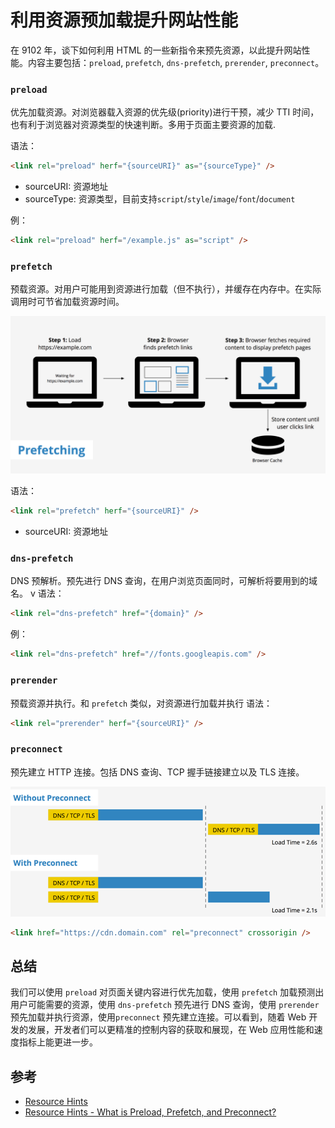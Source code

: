 # 利用资源预加载提升网站性能

在 9102 年，谈下如何利用 HTML 的一些新指令来预先资源，以此提升网站性能。内容主要包括：`preload`, `prefetch`, `dns-prefetch`, `prerender`, `preconnect`。

### `preload`

优先加载资源。对浏览器载入资源的优先级(priority)进行干预，减少 TTI 时间，也有利于浏览器对资源类型的快速判断。多用于页面主要资源的加载.

语法：

```html
<link rel="preload" herf="{sourceURI}" as="{sourceType}" />
```

- sourceURI: 资源地址
- sourceType: 资源类型，目前支持`script`/`style`/`image`/`font`/`document`

例：

```html
<link rel="preload" herf="/example.js" as="script" />
```

### `prefetch`

预载资源。对用户可能用到资源进行加载（但不执行），并缓存在内存中。在实际调用时可节省加载资源时间。

![Prefetch resource](./img/prefetching.png)

语法：

```html
<link rel="prefetch" herf="{sourceURI}" />
```

- sourceURI: 资源地址

### `dns-prefetch`

DNS 预解析。预先进行 DNS 查询，在用户浏览页面同时，可解析将要用到的域名。
v
语法：

```html
<link rel="dns-prefetch" href="{domain}" />
```

例：

```html
<link rel="dns-prefetch" href="//fonts.googleapis.com" />
```

### `prerender`

预载资源并执行。和 `prefetch` 类似，对资源进行加载并执行
语法：

```html
<link rel="prerender" herf="{sourceURI}" />
```

### `preconnect`

预先建立 HTTP 连接。包括 DNS 查询、TCP 握手链接建立以及 TLS 连接。

![Preconnect](./img/preconnect.png)

```html
<link href="https://cdn.domain.com" rel="preconnect" crossorigin />
```

## 总结

我们可以使用 `preload` 对页面关键内容进行优先加载，使用 `prefetch` 加载预测出用户可能需要的资源，使用 `dns-prefetch` 预先进行 DNS 查询，使用 `prerender` 预先加载并执行资源，使用`preconnect` 预先建立连接。可以看到，随着 Web 开发的发展，开发者们可以更精准的控制内容的获取和展现，在 Web 应用性能和速度指标上能更进一步。

## 参考

- [Resource Hints](https://www.w3.org/TR/resource-hints/)
- [Resource Hints - What is Preload, Prefetch, and Preconnect?](https://www.keycdn.com/blog/resource-hints)
